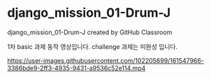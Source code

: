 # django_mission_01-Drum-J
django_mission_01-Drum-J created by GitHub Classroom

1차 basic 과제 동작 영상입니다.
challenge 과제는 미완성 입니다.

https://user-images.githubusercontent.com/102205699/161547966-3386bde9-2ff3-4935-9431-a9536c52e114.mp4

